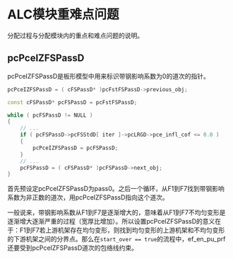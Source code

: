 # ALC模块重难点问题

分配过程与分配模块内的重点和难点问题的说明。

## pcPceIZFSPassD

pcPceIZFSPassD是板形模型中用来标识带钢影响系数为0的道次的指针。

```C++
pcPceIZFSPassD = ( cFSPassD* )pcFstFSPassD->previous_obj;

const cFSPassD* pcFSPassD = pcFstFSPassD;

while ( pcFSPassD != NULL )
{
    // ...
    if ( pcFSPassD->pcFSStdD[ iter ]->pcLRGD->pce_infl_cof <= 0.0 )
    {
        pcPceIZFSPassD = pcFSPassD;
    }
    // ...
    pcFSPassD = ( cFSPassD* )pcFSPassD->next_obj;
}
```

首先预设定pcPceIZFSPassD为pass0。之后一个循环，从F1到F7找到带钢影响系数为非正数的道次，用pcPceIZFSPassD指向这个道次。

一般说来，带钢影响系数从F1到F7是逐渐增大的，意味着从F1到F7不均匀变形是逐渐增大逐渐严重的过程（宽厚比增加）。所以设置pcPceIZFSPassD的意义在于：F1到F7若上游机架存在均匀变形，则找到均匀变形的上游机架和不均匀变形的下游机架之间的分界点。那么在`start_over == true`的流程中，ef_en_pu_prf还要受到pcPceIZFSPassD道次的包络线约束。